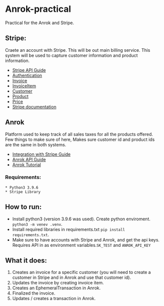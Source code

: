 # Anrok-practical
Practical for the Anrok and Stripe.

## Stripe: 
Craete an account with Stripe. This will be out main billing service. This system will be used to capture customer information and product information. 

* [Stripe API Guide](https://stripe.com/docs/api)
* [Authentication](https://stripe.com/docs/api/authentication)
* [Invoice](https://stripe.com/docs/api/invoices)
* [InvoiceItem](https://stripe.com/docs/api/invoiceitems)
* [Customer](https://stripe.com/docs/api/customers)
* [Product](https://stripe.com/docs/api/products)
* [Price](https://stripe.com/docs/api/prices)
* [Stripe documentation](https://stripe.com/docs/payments/checkout/taxes?tax-calculation=tax-rates)


## Anrok
Platform used to keep track of all sales taxes for all the products offered. Few things to make sure of here, Makes sure customer id and product ids are the same in both systems. 

* [Integration with Stripe Guide](https://help-center.anrok.com/hc/en-us/articles/17604840278675-Integrate-Anrok-Stripe)
* [Anrok API Guide](https://apidocs.anrok.com/#section/API-reference)
* [Anrok Tutorial](https://apidocs.anrok.com/tutorials/)


### Requirements: 
```
* Python3 3.9.6
* Stripe Library
```

## How to run: 
* Install python3 (version 3.9.6 was used). Create python enviroment. `python3 -m venev .venv`. 
* Install required libraries in requirements.txt `pip install requirements.txt`. 
* Make sure to have accounts with Stripe and Anrok, and get the api keys. Requires API in as environment variables.`SK_TEST` and `ANROK_API_KEY`


## What it does: 
1. Creates an invoice for a specific customer (you will need to create a customer in Stripe and in Anrok and use that customer id).
2. Updates the invoice by creating invoice item. 
3. Creates an EphemeralTransaction in Anrok.
4. Finalized the invoice.
5. Updates / creates a transaction in Anrok.


